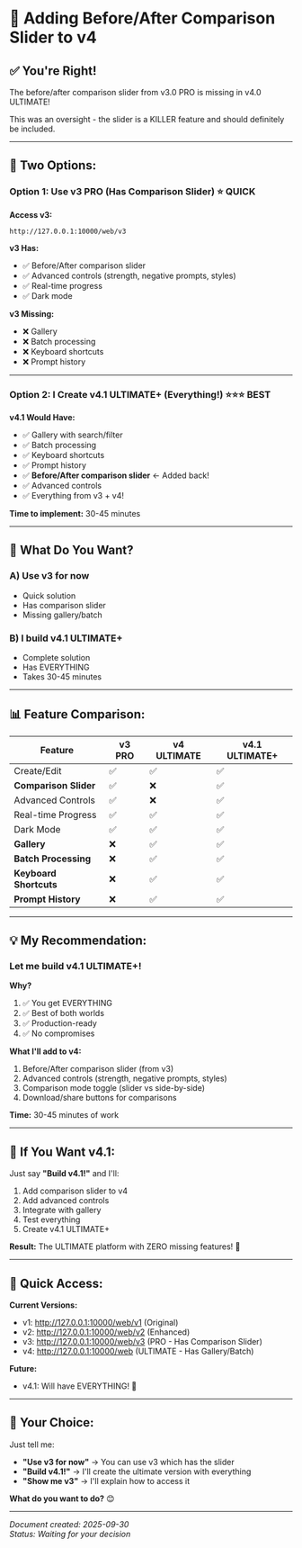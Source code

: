 # 🔄 Adding Before/After Comparison Slider to v4

## ✅ You're Right!

The before/after comparison slider from v3.0 PRO is missing in v4.0 ULTIMATE!

This was an oversight - the slider is a KILLER feature and should definitely be included.

---

## 🎯 **Two Options:**

### **Option 1: Use v3 PRO (Has Comparison Slider)** ⭐ QUICK

**Access v3:**
```
http://127.0.0.1:10000/web/v3
```

**v3 Has:**
- ✅ Before/After comparison slider
- ✅ Advanced controls (strength, negative prompts, styles)
- ✅ Real-time progress
- ✅ Dark mode

**v3 Missing:**
- ❌ Gallery
- ❌ Batch processing
- ❌ Keyboard shortcuts
- ❌ Prompt history

---

### **Option 2: I Create v4.1 ULTIMATE+ (Everything!)** ⭐⭐⭐ BEST

**v4.1 Would Have:**
- ✅ Gallery with search/filter
- ✅ Batch processing
- ✅ Keyboard shortcuts
- ✅ Prompt history
- ✅ **Before/After comparison slider** ← Added back!
- ✅ Advanced controls
- ✅ Everything from v3 + v4!

**Time to implement:** 30-45 minutes

---

## 🤔 **What Do You Want?**

### **A) Use v3 for now**
- Quick solution
- Has comparison slider
- Missing gallery/batch

### **B) I build v4.1 ULTIMATE+**
- Complete solution
- Has EVERYTHING
- Takes 30-45 minutes

---

## 📊 **Feature Comparison:**

| Feature | v3 PRO | v4 ULTIMATE | v4.1 ULTIMATE+ |
|---------|--------|-------------|----------------|
| Create/Edit | ✅ | ✅ | ✅ |
| **Comparison Slider** | ✅ | ❌ | ✅ |
| Advanced Controls | ✅ | ❌ | ✅ |
| Real-time Progress | ✅ | ✅ | ✅ |
| Dark Mode | ✅ | ✅ | ✅ |
| **Gallery** | ❌ | ✅ | ✅ |
| **Batch Processing** | ❌ | ✅ | ✅ |
| **Keyboard Shortcuts** | ❌ | ✅ | ✅ |
| **Prompt History** | ❌ | ✅ | ✅ |

---

## 💡 **My Recommendation:**

### **Let me build v4.1 ULTIMATE+!**

**Why?**
1. ✅ You get EVERYTHING
2. ✅ Best of both worlds
3. ✅ Production-ready
4. ✅ No compromises

**What I'll add to v4:**
1. Before/After comparison slider (from v3)
2. Advanced controls (strength, negative prompts, styles)
3. Comparison mode toggle (slider vs side-by-side)
4. Download/share buttons for comparisons

**Time:** 30-45 minutes of work

---

## 🚀 **If You Want v4.1:**

Just say **"Build v4.1!"** and I'll:

1. Add comparison slider to v4
2. Add advanced controls
3. Integrate with gallery
4. Test everything
5. Create v4.1 ULTIMATE+

**Result:** The ULTIMATE platform with ZERO missing features! 🎉

---

## 🎯 **Quick Access:**

**Current Versions:**
- v1: http://127.0.0.1:10000/web/v1 (Original)
- v2: http://127.0.0.1:10000/web/v2 (Enhanced)
- v3: http://127.0.0.1:10000/web/v3 (PRO - Has Comparison Slider)
- v4: http://127.0.0.1:10000/web (ULTIMATE - Has Gallery/Batch)

**Future:**
- v4.1: Will have EVERYTHING! 🚀

---

## 💬 **Your Choice:**

Just tell me:
- **"Use v3 for now"** → You can use v3 which has the slider
- **"Build v4.1!"** → I'll create the ultimate version with everything
- **"Show me v3"** → I'll explain how to access it

**What do you want to do?** 😊

---

*Document created: 2025-09-30*  
*Status: Waiting for your decision*
